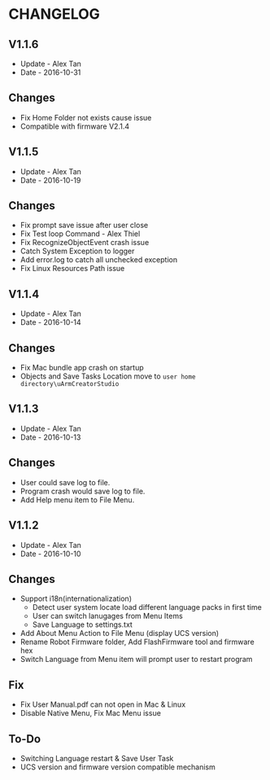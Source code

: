 # CHANGELOG

## V1.1.6
- Update - Alex Tan
- Date - 2016-10-31

## Changes

- Fix Home Folder not exists cause issue
- Compatible with firmware V2.1.4

## V1.1.5
- Update - Alex Tan
- Date   - 2016-10-19

## Changes

- Fix prompt save issue after user close
- Fix Test loop Command - Alex Thiel
- Fix RecognizeObjectEvent crash issue
- Catch System Exception to logger
- Add error.log to catch all unchecked exception
- Fix Linux Resources Path issue

## V1.1.4
- Update - Alex Tan
- Date   - 2016-10-14

## Changes

- Fix Mac bundle app crash on startup
- Objects and Save Tasks Location move to `user home directory\uArmCreatorStudio`

## V1.1.3
- Update - Alex Tan
- Date   - 2016-10-13

## Changes

- User could save log to file.
- Program crash would save log to file.
- Add Help menu item to File Menu.

## V1.1.2
- Update - Alex Tan
- Date   - 2016-10-10

## Changes

- Support i18n(internationalization)
    - Detect user system locate load different language packs in first time
    - User can switch lanugages from Menu Items
    - Save Language to settings.txt
- Add About Menu Action to File Menu (display UCS version)
- Rename Robot Firmware folder, Add FlashFirmware tool and firmware hex
- Switch Language from Menu item will prompt user to restart program

## Fix

- Fix User Manual.pdf can not open in Mac & Linux
- Disable Native Menu, Fix Mac Menu issue

## To-Do

- Switching Language restart & Save User Task
- UCS version and firmware version compatible mechanism

